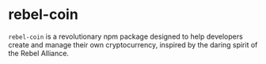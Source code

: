 # rebel-coin
`rebel-coin` is a revolutionary npm package designed to help developers create and manage their own cryptocurrency, inspired by the daring spirit of the Rebel Alliance.

